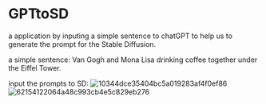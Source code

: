 # GPTtoSD

a application by inputing a simple sentence to chatGPT to help us to generate the prompt for the Stable Diffusion.

a simple sentence:
Van Gogh and Mona Lisa drinking coffee together under the Eiffel Tower.

input the prompts to SD:
![10344dce35404bc5a019283af4f0ef86](https://github.com/PeakWalkerLYH/GPTtoSD/assets/51115117/1e6cbb1e-3bc1-4474-ab67-0e7552a14ab6)
![62154122064a48c993cb4e5c829eb276](https://github.com/PeakWalkerLYH/GPTtoSD/assets/51115117/5f0694c3-b6de-4e98-9eb5-7d442ea0decd)
